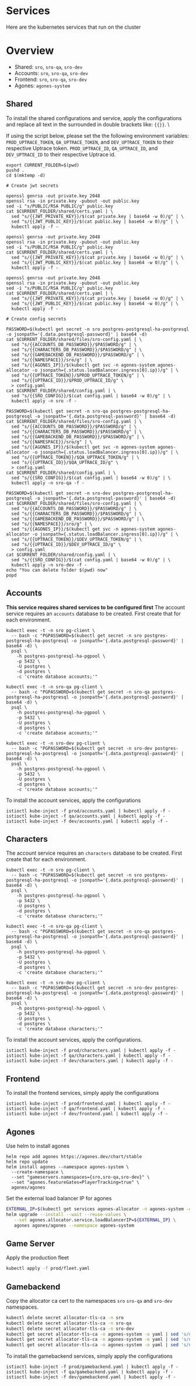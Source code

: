 # Services
Here are the kubernetes services that run on the cluster

# Overview
* Shared: `sro`, `sro-qa`, `sro-dev`
* Accounts: `sro`, `sro-qa`, `sro-dev`
* Frontend: `sro`, `sro-qa`, `sro-dev`
* Agones: `agones-system`

## Shared
To install the shared configurations and service, apply the configurations and replace all text in the surrounded in double brackets like: `{{}}`. \

If using the script below, please set the the following environment variables: \
`PROD_UPTRACE_TOKEN`, `QA_UPTRACE_TOKEN`, and `DEV_UPTRACE_TOKEN` to their respective Uptrace token. 
`PROD_UPTRACE_ID`, `QA_UPTRACE_ID`, and `DEV_UPTRACE_ID` to their respective Uptrace id. 
```
export CURRENT_FOLDER=$(pwd)
pushd .
cd $(mktemp -d)

# Create jwt secrets

openssl genrsa -out private.key 2048
openssl rsa -in private.key -pubout -out public.key
sed -i "s/PUBLIC/RSA PUBLIC/g" public.key
cat $CURRENT_FOLDER/shared/certs.yaml | \
  sed "s/{{JWT_PRIVATE_KEY}}/$(cat private.key | base64 -w 0)/g" | \
  sed "s/{{JWT_PUBLIC_KEY}}/$(cat public.key | base64 -w 0)/g" | \
  kubectl apply -f -

openssl genrsa -out private.key 2048
openssl rsa -in private.key -pubout -out public.key
sed -i "s/PUBLIC/RSA PUBLIC/g" public.key
cat $CURRENT_FOLDER/shared/certs.yaml | \
  sed "s/{{JWT_PRIVATE_KEY}}/$(cat private.key | base64 -w 0)/g" | \
  sed "s/{{JWT_PUBLIC_KEY}}/$(cat public.key | base64 -w 0)/g" | \
  kubectl apply -f -

openssl genrsa -out private.key 2048
openssl rsa -in private.key -pubout -out public.key
sed -i "s/PUBLIC/RSA PUBLIC/g" public.key
cat $CURRENT_FOLDER/shared/certs.yaml | \
  sed "s/{{JWT_PRIVATE_KEY}}/$(cat private.key | base64 -w 0)/g" | \
  sed "s/{{JWT_PUBLIC_KEY}}/$(cat public.key | base64 -w 0)/g" | \
  kubectl apply -f -

# Create config secrets

PASSWORD=$(kubectl get secret -n sro postgres-postgresql-ha-postgresql -o jsonpath='{.data.postgresql-password}' | base64 -d)
cat $CURRENT_FOLDER/shared/files/sro-config.yaml | \
  sed "s/{{ACCOUNTS_DB_PASSWORD}}/$PASSWORD/g" | \
  sed "s/{{CHARACTERS_DB_PASSWORD}}/$PASSWORD/g" | \
  sed "s/{{GAMEBACKEND_DB_PASSWORD}}/$PASSWORD/g" | \
  sed "s/{{NAMESPACE}}/sro/g" | \
  sed "s/{{AGONES_IP}}/$(kubectl get svc -n agones-system agones-allocator -o jsonpath={.status.loadBalancer.ingress[0].ip})/g" | \
  sed "s/{{UPTRACE_TOKEN}}/$PROD_UPTRACE_TOKEN/g" | \
  sed "s/{{UPTRACE_ID}}/$PROD_UPTRACE_ID/g" \
  > config.yaml
cat $CURRENT_FOLDER/shared/config.yaml | \
  sed "s/{{SRO_CONFIG}}/$(cat config.yaml | base64 -w 0)/g" | \
  kubectl apply -n sro -f -

PASSWORD=$(kubectl get secret -n sro-qa postgres-postgresql-ha-postgresql -o jsonpath='{.data.postgresql-password}' | base64 -d)
cat $CURRENT_FOLDER/shared/files/sro-config.yaml | \
  sed "s/{{ACCOUNTS_DB_PASSWORD}}/$PASSWORD/g" | \
  sed "s/{{CHARACTERS_DB_PASSWORD}}/$PASSWORD/g" | \
  sed "s/{{GAMEBACKEND_DB_PASSWORD}}/$PASSWORD/g" | \
  sed "s/{{NAMESPACE}}/sro/g" | \
  sed "s/{{AGONES_IP}}/$(kubectl get svc -n agones-system agones-allocator -o jsonpath={.status.loadBalancer.ingress[0].ip})/g" | \
  sed "s/{{UPTRACE_TOKEN}}/$QA_UPTRACE_TOKEN/g" | \
  sed "s/{{UPTRACE_ID}}/$QA_UPTRACE_ID/g" \
  > config.yaml
cat $CURRENT_FOLDER/shared/config.yaml | \
  sed "s/{{SRO_CONFIG}}/$(cat config.yaml | base64 -w 0)/g" | \
  kubectl apply -n sro-qa -f -

PASSWORD=$(kubectl get secret -n sro-dev postgres-postgresql-ha-postgresql -o jsonpath='{.data.postgresql-password}' | base64 -d)
cat $CURRENT_FOLDER/shared/files/sro-config.yaml | \
  sed "s/{{ACCOUNTS_DB_PASSWORD}}/$PASSWORD/g" | \
  sed "s/{{CHARACTERS_DB_PASSWORD}}/$PASSWORD/g" | \
  sed "s/{{GAMEBACKEND_DB_PASSWORD}}/$PASSWORD/g" | \
  sed "s/{{NAMESPACE}}/sro/g" | \
  sed "s/{{AGONES_IP}}/$(kubectl get svc -n agones-system agones-allocator -o jsonpath={.status.loadBalancer.ingress[0].ip})/g" | \
  sed "s/{{UPTRACE_TOKEN}}/$DEV_UPTRACE_TOKEN/g" | \
  sed "s/{{UPTRACE_ID}}/$DEV_UPTRACE_ID/g" \
  > config.yaml
cat $CURRENT_FOLDER/shared/config.yaml | \
  sed "s/{{SRO_CONFIG}}/$(cat config.yaml | base64 -w 0)/g" | \
  kubectl apply -n sro-dev -f -
echo "You can delete folder $(pwd) now"
popd
```

## Accounts
**This service requires shared services to be configured first**
The account service requires an `accounts` database to be created. First create that for each environment.
```
kubectl exec -t -n sro pg-client \
  -- bash -c "PGPASSWORD=$(kubectl get secret -n sro postgres-postgresql-ha-postgresql -o jsonpath='{.data.postgresql-password}' | base64 -d) \
  psql \
    -h postgres-postgresql-ha-pgpool \
    -p 5432 \
    -U postgres \
    -d postgres \
    -c 'create database accounts;'"

kubectl exec -t -n sro-qa pg-client \
  -- bash -c "PGPASSWORD=$(kubectl get secret -n sro-qa postgres-postgresql-ha-postgresql -o jsonpath='{.data.postgresql-password}' | base64 -d) \
  psql \
    -h postgres-postgresql-ha-pgpool \
    -p 5432 \
    -U postgres \
    -d postgres \
    -c 'create database accounts;'"

kubectl exec -t -n sro-dev pg-client \
  -- bash -c "PGPASSWORD=$(kubectl get secret -n sro-dev postgres-postgresql-ha-postgresql -o jsonpath='{.data.postgresql-password}' | base64 -d) \
  psql \
    -h postgres-postgresql-ha-pgpool \
    -p 5432 \
    -U postgres \
    -d postgres \
    -c 'create database accounts;'"
```

To install the account services, apply the configurations 
```
istioctl kube-inject -f prod/accounts.yaml | kubectl apply -f -
istioctl kube-inject -f qa/accounts.yaml | kubectl apply -f -
istioctl kube-inject -f dev/accounts.yaml | kubectl apply -f -
```

## Characters 
The account service requires an `characters` database to be created. First create that for each environment.
```
kubectl exec -t -n sro pg-client \
  -- bash -c "PGPASSWORD=$(kubectl get secret -n sro postgres-postgresql-ha-postgresql -o jsonpath='{.data.postgresql-password}' | base64 -d) \
  psql \
    -h postgres-postgresql-ha-pgpool \
    -p 5432 \
    -U postgres \
    -d postgres \
    -c 'create database characters;'"

kubectl exec -t -n sro-qa pg-client \
  -- bash -c "PGPASSWORD=$(kubectl get secret -n sro-qa postgres-postgresql-ha-postgresql -o jsonpath='{.data.postgresql-password}' | base64 -d) \
  psql \
    -h postgres-postgresql-ha-pgpool \
    -p 5432 \
    -U postgres \
    -d postgres \
    -c 'create database characters;'"

kubectl exec -t -n sro-dev pg-client \
  -- bash -c "PGPASSWORD=$(kubectl get secret -n sro-dev postgres-postgresql-ha-postgresql -o jsonpath='{.data.postgresql-password}' | base64 -d) \
  psql \
    -h postgres-postgresql-ha-pgpool \
    -p 5432 \
    -U postgres \
    -d postgres \
    -c 'create database characters;'"
```

To install the account services, apply the configurations. 
```
istioctl kube-inject -f prod/characters.yaml | kubectl apply -f -
istioctl kube-inject -f qa/characters.yaml | kubectl apply -f -
istioctl kube-inject -f dev/characters.yaml | kubectl apply -f -
```


## Frontend
To install the frontend services, simply apply the configurations
```
istioctl kube-inject -f prod/frontend.yaml | kubectl apply -f -
istioctl kube-inject -f qa/frontend.yaml | kubectl apply -f -
istioctl kube-inject -f dev/frontend.yaml | kubectl apply -f -
```

## Agones
Use helm to install agones
```
helm repo add agones https://agones.dev/chart/stable
helm repo update
helm install agones --namespace agones-system \
  --create-namespace \
  --set "gameservers.namespaces={sro,sro-qa,sro-dev}" \
  --set "agones.featureGates=PlayerTracking=true" \
  agones/agones
```

Set the external load balancer IP for agones
```bash
EXTERNAL_IP=$(kubectl get services agones-allocator -n agones-system -o jsonpath='{.status.loadBalancer.ingress[0].ip}')
helm upgrade --install --wait --reuse-values \
   --set agones.allocator.service.loadBalancerIP=${EXTERNAL_IP} \
   agones agones/agones --namespace agones-system
```

## Game Server
Apply the production fleet
```bash
kubectl apply -f prod/fleet.yaml
```

## Gamebackend
Copy the allocator ca cert to the namespaces `sro` `sro-qa` and `sro-dev` namespaces.
```bash
kubectl delete secret allocator-tls-ca -n sro
kubectl delete secret allocator-tls-ca -n sro-qa
kubectl delete secret allocator-tls-ca -n sro-dev
kubectl get secret allocator-tls-ca -n agones-system -o yaml | sed 's/namespace: .*/namespace: sro/' | kubectl apply -f -
kubectl get secret allocator-tls-ca -n agones-system -o yaml | sed 's/namespace: .*/namespace: sro-qa/' | kubectl apply -f -
kubectl get secret allocator-tls-ca -n agones-system -o yaml | sed 's/namespace: .*/namespace: sro-dev/' | kubectl apply -f -
```

To install the gamebackend services, simply apply the configurations
```
istioctl kube-inject -f prod/gamebackend.yaml | kubectl apply -f -
istioctl kube-inject -f qa/gamebackend.yaml | kubectl apply -f -
istioctl kube-inject -f dev/gamebackend.yaml | kubectl apply -f -
```